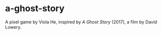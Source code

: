 # a-ghost-story

A pixel game by Viola He, inspired by *A Ghost Story* (2017), a film by David Lowery.
